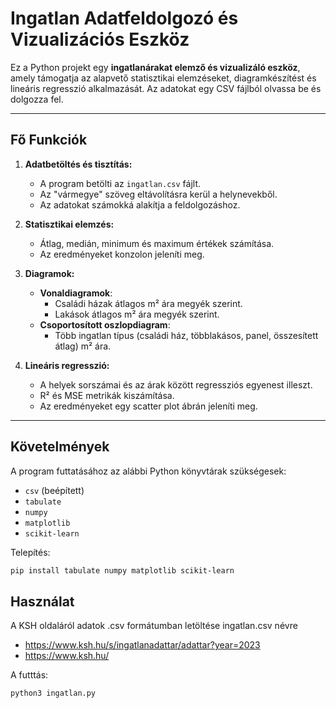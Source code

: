 # Ingatlan Adatfeldolgozó és Vizualizációs Eszköz

Ez a Python projekt egy **ingatlanárakat elemző és vizualizáló eszköz**, amely támogatja az alapvető statisztikai elemzéseket, diagramkészítést és lineáris regresszió alkalmazását. Az adatokat egy CSV fájlból olvassa be és dolgozza fel.

---

## Fő Funkciók
1. **Adatbetöltés és tisztítás:**
   - A program betölti az `ingatlan.csv` fájlt.
   - Az "vármegye" szöveg eltávolításra kerül a helynevekből.
   - Az adatokat számokká alakítja a feldolgozáshoz.

2. **Statisztikai elemzés:**
   - Átlag, medián, minimum és maximum értékek számítása.
   - Az eredményeket konzolon jeleníti meg.

3. **Diagramok:**
   - **Vonaldiagramok**:
     - Családi házak átlagos m² ára megyék szerint.
     - Lakások átlagos m² ára megyék szerint.
   - **Csoportosított oszlopdiagram**:
     - Több ingatlan típus (családi ház, többlakásos, panel, összesített átlag) m² ára.

4. **Lineáris regresszió:**
   - A helyek sorszámai és az árak között regressziós egyenest illeszt.
   - R² és MSE metrikák kiszámítása.
   - Az eredményeket egy scatter plot ábrán jeleníti meg.

---

## Követelmények
A program futtatásához az alábbi Python könyvtárak szükségesek:
- `csv` (beépített)
- `tabulate`
- `numpy`
- `matplotlib`
- `scikit-learn`

Telepítés:
```bash
pip install tabulate numpy matplotlib scikit-learn
```

## Használat

A KSH oldaláról adatok .csv formátumban letöltése ingatlan.csv névre
- https://www.ksh.hu/s/ingatlanadattar/adattar?year=2023
- https://www.ksh.hu/

A futttás:
```bash
python3 ingatlan.py
```
